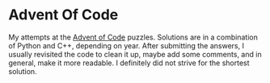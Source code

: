 # Advent Of Code

My attempts at the [Advent of Code](http://adventofcode.com) puzzles. Solutions are in a combination of Python and C++, depending on year. After submitting the answers, I usually revisited the code to clean it up, maybe add some comments, and in general, make it more readable. I definitely did not strive for the shortest solution.